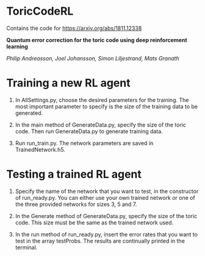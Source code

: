 # ToricCodeRL

Contains the code for https://arxiv.org/abs/1811.12338

**Quantum error correction for the toric code using deep reinforcement learning**

_Philip Andreasson, Joel Johansson, Simon Liljestrand, Mats Granath_

# Training a new RL agent
1) In AllSettings.py, choose the desired parameters for the training. The most important parameter to specify is the size of the training data to be generated.

2) In the main method of GenerateData.py, specify the size of the toric code. Then run GenerateData.py to generate training data.

3) Run run_train.py. The network parameters are saved in TrainedNetwork.h5. 

# Testing a trained RL agent
1) Specify the name of the network that you want to test, in the constructor of run_ready.py. You can either use your own trained network or one of the three provided networks for sizes 3, 5 and 7.

2) In the Generate method of GenerateData.py, specify the size of the toric code. This size must be the same as the trained network used.

3) In the run method of run_ready.py, insert the error rates that you want to test in the array testProbs. The results are continually printed in the terminal.
